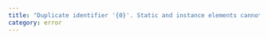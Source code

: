 ```yaml
---
title: "Duplicate identifier '{0}'. Static and instance elements cannot share the same private name."
category: error
---
```

